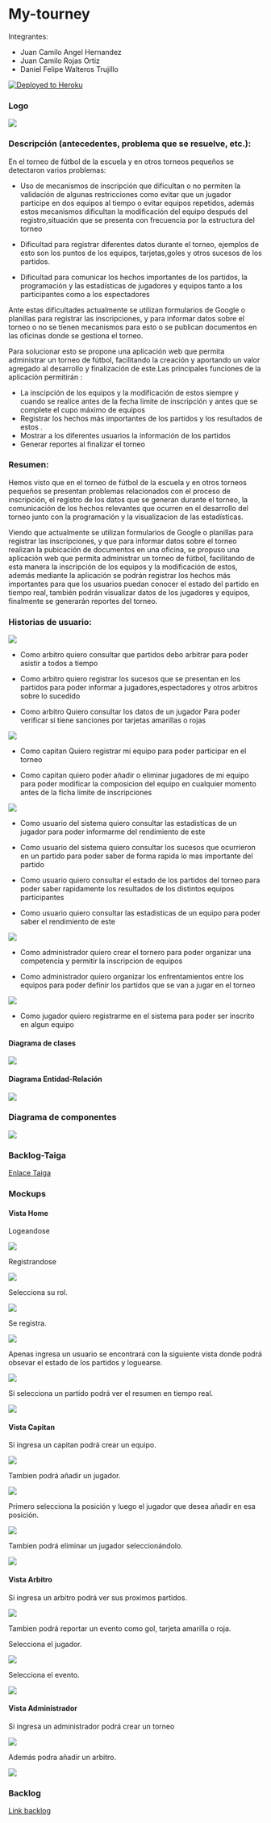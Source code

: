 # My-tourney

Integrantes:
* Juan Camilo Angel Hernandez
* Juan Camilo Rojas Ortiz
* Daniel Felipe Walteros Trujillo

[![Deployed to Heroku](https://www.herokucdn.com/deploy/button.png)](https://my-tourney.herokuapp.com/)

### Logo
![](img/logo.png)

### Descripción (antecedentes, problema que se resuelve, etc.):
En el torneo de fútbol de la escuela y en otros torneos pequeños se detectaron varios problemas:
* Uso de mecanismos de inscripción que dificultan o no permiten la validación de algunas restricciones
 como evitar que un jugador participe en dos equipos al tiempo o evitar equipos repetidos, además 
 estos mecanismos dificultan la modificación del equipo después del registro,situación
 que se presenta con frecuencia por la estructura del torneo
 
* Dificultad para registrar diferentes datos durante el torneo, ejemplos de esto son los puntos
de los equipos, tarjetas,goles y otros sucesos de los partidos.

* Dificultad para comunicar los hechos importantes de los partidos, la programación y las estadísticas
de jugadores y equipos tanto a los participantes como a los espectadores


Ante estas dificultades actualmente se utilizan formularios de Google o planillas para
registrar las inscripciones, y para informar datos sobre el torneo o no se tienen mecanismos para esto
o se publican documentos en las oficinas donde se gestiona el torneo.
 
Para solucionar esto se propone una aplicación web que permita administrar un torneo de fútbol,
facilitando la creación y aportando un valor agregado al desarrollo y finalización de este.Las principales
funciones de la aplicación permitirán :
* La inscipción de los equipos y la modificación de estos siempre y cuando
se realice antes de la fecha limite de inscripción y antes que se complete el cupo máximo de equipos
* Registrar los hechos más importantes de los partidos y los resultados de estos .
* Mostrar a los diferentes usuarios la información de los partidos
* Generar reportes al finalizar el torneo

### Resumen:

Hemos visto que en el torneo de fútbol de la escuela y en otros torneos pequeños se presentan problemas relacionados con el proceso de inscripción, el registro de los datos que se generan durante el torneo, la comunicación de los hechos relevantes que ocurren en el desarrollo del torneo junto con la programación y la visualizacion de las estadísticas.

Viendo que actualmente se utilizan formularios de Google o planillas para registrar las inscripciones, y  que para informar datos sobre el torneo realizan la pubicación de documentos en una oficina, se propuso una aplicación web que permita administrar un torneo de fútbol, facilitando de esta manera la inscripción de los equipos y la modificación de estos, además mediante la aplicación se podrán  registrar los hechos más importantes para que los usuarios puedan conocer el estado del partido en tiempo real, también podrán visualizar datos de los jugadores y equipos, finalmente se generarán reportes del torneo.

### Historias de usuario:

![](img/arbitro.png)

* Como arbitro quiero consultar que partidos debo arbitrar para poder asistir a todos a tiempo 

* Como arbitro
  quiero registrar los sucesos que se presentan en los partidos para poder informar a jugadores,espectadores y otros arbitros sobre lo sucedido 
  
* Como arbitro
  Quiero consultar los datos de un jugador
  Para poder verificar si tiene sanciones por tarjetas amarillas o rojas
   
 ![](img/capitan.png)
 
  
* Como capitan
  Quiero registrar mi equipo para poder participar en el torneo

* Como capitan quiero poder añadir o eliminar jugadores de mi equipo  para poder modificar la composicion del equipo en cualquier momento antes de la ficha limite de inscripciones

![](img/usuario.png)

* Como usuario del sistema
  quiero consultar las estadisticas de un jugador para poder informarme del rendimiento de este

* Como usuario del sistema 
  quiero consultar los sucesos que ocurrieron en un partido para poder saber de forma rapida lo mas importante del partido

* Como usuario quiero consultar el estado de los partidos del torneo para poder saber rapidamente los resultados de los distintos equipos participantes

* Como usuario quiero consultar las estadisticas de un equipo para poder saber el rendimiento de este

![](img/adminh.png)


* Como administrador quiero crear el tornero para poder organizar una competencia y permitir la inscripcion de equipos

* Como administrador quiero organizar los enfrentamientos entre los equipos para poder definir los partidos que se van a jugar en el torneo

![](img/jugador.png)
* Como jugador quiero registrarme en el sistema para poder ser inscrito en algun equipo


#### Diagrama de clases

![](img/clases.png)

#### Diagrama Entidad-Relación

![](img/E-R.png)

### Diagrama de componentes

![](img/componentes.png)

### Backlog-Taiga

[Enlace Taiga](https://tree.taiga.io/project/silenrate-my-tourney/backlog)


### Mockups
#### Vista Home

Logeandose

![](mocks/login.png)

Registrandose

![](mocks/sign.png)

Selecciona su rol.

![](mocks/role.png)

Se registra.

![](mocks/repla.png)

Apenas ingresa un usuario se encontrará con la siguiente vista donde podrá obsevar el estado de los partidos y loguearse.

![](mocks/nhome.png)

Si selecciona un partido podrá ver el resumen en tiempo real.

![](mocks/nhome1.png)


#### Vista Capitan

Si ingresa un capitan podrá crear un equipo.

![](mocks/cap1.png)

Tambien podrá añadir un jugador.

![](mocks/cap2.png)

Primero selecciona la posición y luego el jugador que desea añadir en esa posición.

![](mocks/cap3.png)

Tambien podrá eliminar un jugador seleccionándolo.

![](mocks/cap4.png)

#### Vista Arbitro

Si ingresa un arbitro podrá ver sus proximos partidos.

![](mocks/arb.png)

Tambien podrá reportar un evento como gol, tarjeta amarilla o roja.

Selecciona el jugador.

![](mocks/arb1.png)

Selecciona el evento.

![](mocks/arb2.png)


#### Vista Administrador

Si ingresa un administrador podrá crear un torneo

![](mocks/nad.png)

Además podra añadir un arbitro.

![](mocks/addrefe.png)

### Backlog

[Link backlog](https://drive.google.com/file/d/1X6ozf47363y226n3friASKwyu2PJWBdv/view?usp=sharing)
